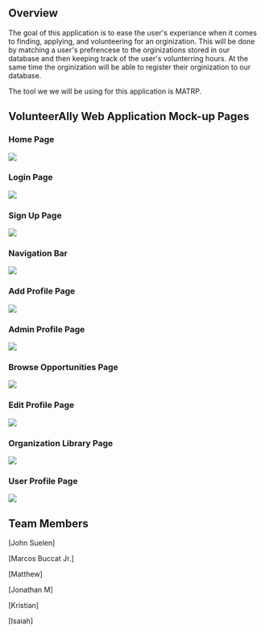 
## Overview

The goal of this application is to ease the user's experiance when it comes to finding, applying, and volunteering for an orginization. This will be done by matching a user's prefrencese to the orginizations stored in our database and then keeping track of the user's volunterring hours. At the same time the orginization will be able to register their orginization to our database. 

The tool we we will be using for this application is MATRP.

## VolunteerAlly Web Application Mock-up Pages

### Home Page
![](image/home-page-mock-up.JPG)

### Login Page
![](image/login-page.JPG)

### Sign Up Page
![](/image/sign-up-page.JPG)

### Navigation Bar
![](/image/nav-bar-mock-up-not-signed-in.JPG)

### Add Profile Page
![](/image/add-profile-mock-up-page.JPG)

### Admin Profile Page
![](/image/Admin-profile-mock-up-page.JPG)

### Browse Opportunities Page
![](/image/Browse%20Opportunities-mock-up.JPG)

### Edit Profile Page
![](/image/update-profile-mock-up-page.JPG)

### Organization Library Page
![](/image/Organization-Library-mock-up-page.JPG)

### User Profile Page
![](/image/profile-page-mock-up.JPG)


## Team Members

[John Suelen] 

[Marcos Buccat Jr.]

[Matthew]

[Jonathan M]

[Kristian]

[Isaiah]

